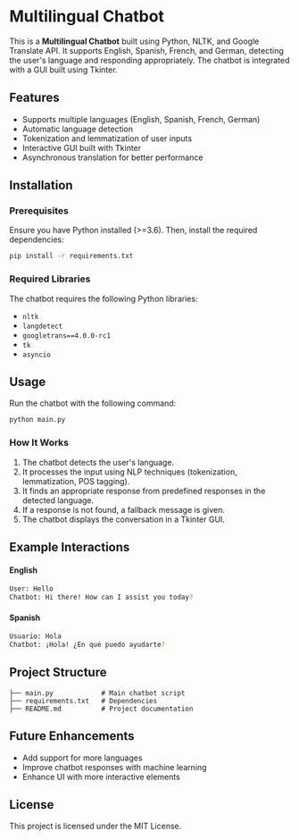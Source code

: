 # Multilingual Chatbot

This is a **Multilingual Chatbot** built using Python, NLTK, and Google Translate API. It supports English, Spanish, French, and German, detecting the user's language and responding appropriately. The chatbot is integrated with a GUI built using Tkinter.

## Features
- Supports multiple languages (English, Spanish, French, German)
- Automatic language detection
- Tokenization and lemmatization of user inputs
- Interactive GUI built with Tkinter
- Asynchronous translation for better performance

## Installation
### Prerequisites
Ensure you have Python installed (>=3.6). Then, install the required dependencies:

```sh
pip install -r requirements.txt
```

### Required Libraries
The chatbot requires the following Python libraries:
- `nltk`
- `langdetect`
- `googletrans==4.0.0-rc1`
- `tk`
- `asyncio`

## Usage
Run the chatbot with the following command:

```sh
python main.py
```

### How It Works
1. The chatbot detects the user's language.
2. It processes the input using NLP techniques (tokenization, lemmatization, POS tagging).
3. It finds an appropriate response from predefined responses in the detected language.
4. If a response is not found, a fallback message is given.
5. The chatbot displays the conversation in a Tkinter GUI.

## Example Interactions
#### English
```sh
User: Hello
Chatbot: Hi there! How can I assist you today?
```
#### Spanish
```sh
Usuario: Hola
Chatbot: ¡Hola! ¿En qué puedo ayudarte?
```

## Project Structure
```
├── main.py            # Main chatbot script
├── requirements.txt   # Dependencies
├── README.md          # Project documentation
```

## Future Enhancements
- Add support for more languages
- Improve chatbot responses with machine learning
- Enhance UI with more interactive elements

## License
This project is licensed under the MIT License.

